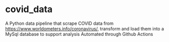 # covid_data
A Python data pipeline that scrape COVID data from https://www.worldometers.info/coronavirus/, transform and load them into a MySql database to support analysis
Automated through Github Actions

